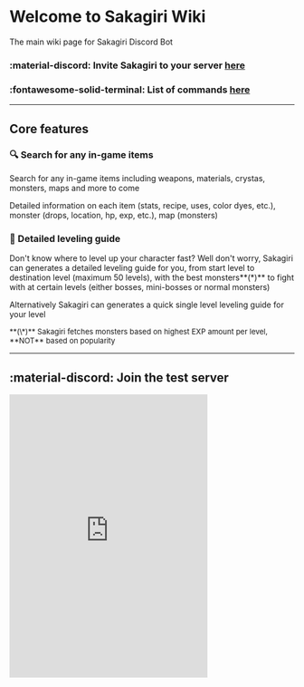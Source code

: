 # Welcome to Sakagiri Wiki

The main wiki page for Sakagiri Discord Bot
### :material-discord: Invite Sakagiri to your server [here](https://discord.com/oauth2/authorize?client_id=828605986511388733&permissions=537168896&scope=bot)
### :fontawesome-solid-terminal: List of commands [here](commands.md)

<hr>

## Core features

### 🔍 Search for any in-game items

Search for any in-game items including weapons, materials, crystas, monsters, maps and more to come

Detailed information on each item (stats, recipe, uses, color dyes, etc.), monster (drops, location, hp, exp, etc.), map (monsters)

### 📓 Detailed leveling guide

Don't know where to level up your character fast? Well don't worry, Sakagiri can generates a detailed leveling guide for you, from start level to destination level (maximum 50 levels), with the best monsters**(\*)** to fight with at certain levels (either bosses, mini-bosses or normal monsters)

Alternatively Sakagiri can generates a quick single level leveling guide for your level

<span style="font-size: 13px">
**(\*)** Sakagiri fetches monsters based on highest EXP amount per level, **NOT** based on popularity
</span>

<hr>

## :material-discord: Join the test server
<iframe src="https://canary.discord.com/widget?id=838016418180104243&theme=dark" width="350" height="500" allowtransparency="true" frameborder="0" sandbox="allow-popups allow-popups-to-escape-sandbox allow-same-origin allow-scripts"></iframe>
